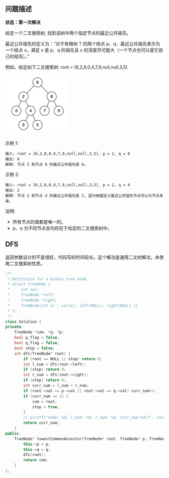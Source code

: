 ## 问题描述

**状态：第一次解决**

给定一个二叉搜索树, 找到该树中两个指定节点的最近公共祖先。

最近公共祖先的定义为：“对于有根树 T 的两个结点 p、q，最近公共祖先表示为一个结点 x，满足 x 是 p、q 的祖先且 x 的深度尽可能大（一个节点也可以是它自己的祖先）。”

例如，给定如下二叉搜索树:  root = [6,2,8,0,4,7,9,null,null,3,5]

 ![img](../../../../assets/binarysearchtree_improved.png) 

 示例 1:

```
输入: root = [6,2,8,0,4,7,9,null,null,3,5], p = 2, q = 8
输出: 6 
解释: 节点 2 和节点 8 的最近公共祖先是 6。
```

示例 2:

```
输入: root = [6,2,8,0,4,7,9,null,null,3,5], p = 2, q = 4
输出: 2
解释: 节点 2 和节点 4 的最近公共祖先是 2, 因为根据定义最近公共祖先节点可以为节点本身。
```

说明:

- 所有节点的值都是唯一的。
- p、q 为不同节点且均存在于给定的二叉搜索树中。

## DFS

返回参数设计的不是很好。代码写的时间较长。这个解法是通用二叉树解法，未使用二叉搜索树性质。

```C++
/**
 * Definition for a binary tree node.
 * struct TreeNode {
 *     int val;
 *     TreeNode *left;
 *     TreeNode *right;
 *     TreeNode(int x) : val(x), left(NULL), right(NULL) {}
 * };
 */
class Solution {
private:
    TreeNode *com, *q, *p;
    bool p_flag = false;
    bool q_flag = false;
    bool stop = false;
    int dfs(TreeNode* root) {
        if (root == NULL || stop) return 0;
        int l_num = dfs(root->left);
        if (stop) return 0;
        int r_num = dfs(root->right);
        if (stop) return 0;        
        int curr_num = l_num + r_num;  
        if (root->val == p->val || root->val == q->val) curr_num++;
        if (curr_num == 2) {
            com = root;
            stop = true;
        }        
        // printf("node: %d, l_num: %d, r_num: %d, curr_num:%d\n", root->val, l_num, r_num, curr_num); 
        return curr_num; 
    }
public:
    TreeNode* lowestCommonAncestor(TreeNode* root, TreeNode* p, TreeNode* q) {
        this->p = p;
        this->q = q;
        dfs(root);
        return com;
    }
};
```

